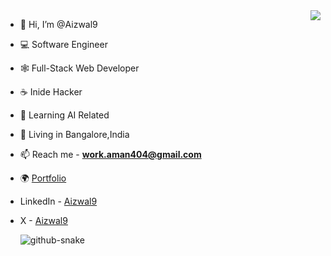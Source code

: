 
<picture>
  <source
    srcset="https://github-readme-stats-one-bice.vercel.app/api?username=aizwal9&show_icons=true&icon_color=0366d6&bg_color=ffffff&theme=github_dark&include_all_commits=true&count_private=true&role=OWNER,ORGANIZATION_MEMBER,COLLABORATOR"
    media="(prefers-color-scheme: dark)" />
  <source
    srcset="https://github-readme-stats-one-bice.vercel.app/api?username=aizwal9&show_icons=true&icon_color=0366d6&bg_color=ffffff&include_all_commits=true&count_private=true&role=OWNER,ORGANIZATION_MEMBER,COLLABORATOR"
    media="(prefers-color-scheme: light), (prefers-color-scheme: no-preference)" />
  <img src="https://github-readme-stats-one-bice.vercel.app/api?username=aizwal9&show_icons=true&icon_color=0366d6&bg_color=ffffff&include_all_commits=true&count_private=true&role=OWNER,ORGANIZATION_MEMBER,COLLABORATOR" align="right" />
</picture>

- 👋 Hi, I’m @Aizwal9
- 💻 Software Engineer
- 🕸 Full-Stack Web Developer
- ☕️ Inide Hacker
- 👀 Learning AI Related
- 📍 Living in Bangalore,India
- 📫 Reach me - **work.aman404@gmail.com**
- 🌍 [Portfolio](https://aizwal9.work)
- LinkedIn - [Aizwal9](https://www.linkedin.com/in/aizwal9)
- X - [Aizwal9](https://twitter.com/aizwal9)


  <!-- snake contribution -->
   <picture>
    <source media="(prefers-color-scheme: dark)" srcset="github-contribution-snake/github-contribution-grid-snake-dark.svg" />
    <source media="(prefers-color-scheme: light)" srcset="github-contribution-snake/github-contribution-grid-snake.svg" />
    <img alt="github-snake" src="github-snake.svg" />
  </picture>